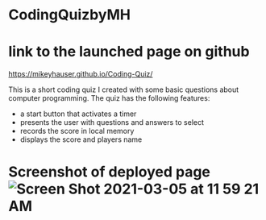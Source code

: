 # CodingQuizbyMH
# link to the launched page on github
https://mikeyhauser.github.io/Coding-Quiz/

This is a short coding quiz I created with some basic questions about computer programming.  The quiz has the following features:

 *   a start button that activates a timer
 *   presents the user with questions and answers to select
 *   records the score in local memory
 *   displays the score and players name



# Screenshot of deployed page![Screen Shot 2021-03-05 at 11 59 21 AM](https://user-images.githubusercontent.com/77997587/110148345-b5075100-7daa-11eb-915a-300d46aafa1e.png)


